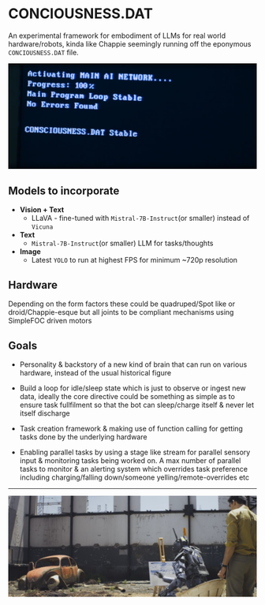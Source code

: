 # CONCIOUSNESS.DAT

An experimental framework for embodiment of LLMs for real world hardware/robots, kinda like Chappie seemingly running off the eponymous ```CONCIOUSNESS.DAT``` file.

<img src="CONCIOUSNESS.DAT.png" width="750px">

## Models to incorporate

* __Vision + Text__
    *  LLaVA - fine-tuned with ```Mistral-7B-Instruct```(or smaller) instead of ```Vicuna```
* __Text__
    * ```Mistral-7B-Instruct```(or smaller) LLM for tasks/thoughts
* __Image__
    * Latest ```YOLO``` to run at highest FPS for minimum ~720p resolution 

## Hardware

Depending on the form factors these could be quadruped/Spot like or droid/Chappie-esque but all joints to be compliant mechanisms using SimpleFOC driven motors

## Goals

* Personality & backstory of a new kind of brain that can run on various hardware, instead of the usual historical figure 
  
* Build a loop for idle/sleep state which is just to observe or ingest new data, ideally the core directive could be something as simple as to ensure task fullfilment so that the bot can sleep/charge itself & never let itself discharge

* Task creation framework & making use of function calling for getting tasks done by the underlying hardware
  
* Enabling parallel tasks by using a stage like stream for parallel sensory input & monitoring tasks being worked on. A max number of parallel tasks to monitor & an alerting system which overrides task preference including charging/falling down/someone yelling/remote-overrides etc

  
<hr>
<img src="chappie-painting.jpg" width="750px">
